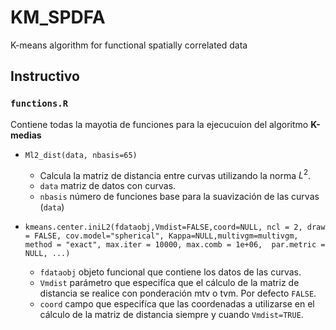 # KM_SPDFA
K-means algorithm  for functional spatially correlated  data 

## Instructivo

### `functions.R`

Contiene todas la mayotia de funciones para la ejecucuíon del algoritmo **K-medias**

+ `Ml2_dist(data, nbasis=65)`
  + Calcula la matriz de distancia entre curvas utilizando la norma $L^2$.
  + `data` matriz de datos con curvas.
  + `nbasis` número de funciones base para la suavización de las curvas (`data`)

+ `kmeans.center.iniL2(fdataobj,Vmdist=FALSE,coord=NULL, ncl = 2, draw = FALSE,
                               cov.model="spherical", Kappa=NULL,multivgm=multivgm,
                               method = "exact", max.iter = 10000, max.comb = 1e+06, 
                               par.metric = NULL, ...)`
                               
  + `fdataobj` objeto funcional que contiene los datos de las curvas.
  + `Vmdist` parámetro que especifíca que el cálculo de la matriz de distancia se realice con ponderación mtv o tvm. Por defecto `FALSE`.
  +  `coord` campo que especifíca que las coordenadas a utilizarse en el cálculo de la matriz de distancia siempre y cuando `Vmdist=TRUE`.





